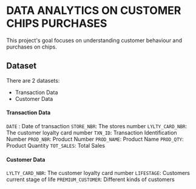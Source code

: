 # DATA ANALYTICS ON CUSTOMER CHIPS PURCHASES
 This project's goal focuses on understanding customer behaviour and purchases on chips.

## Dataset
There are 2 datasets:
 * Transaction Data
 * Customer Data

#### Transaction Data
`DATE` : Date of transaction
`STORE_NBR`: The stores number
`LYLTY_CARD_NBR`: The customer loyalty card number
`TXN_ID`: Transaction Identification Number
`PROD_NBR`: Product Number
`PROD_NAME`: Product Name 
`PROD_QTY`: Product Quantity
`TOT_SALES`: Total Sales

#### Customer Data
`LYLTY_CARD_NBR`: The customer loyalty card number
`LIFESTAGE`: Customers current stage of life
`PREMIUM_CUSTOMER`: Different kinds of customers
